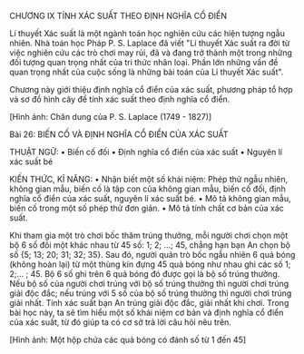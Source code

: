 CHƯƠNG IX
TÍNH XÁC SUẤT THEO ĐỊNH NGHĨA CỔ ĐIỂN

Lí thuyết Xác suất là một ngành toán học nghiên cứu các hiện tượng ngẫu nhiên. Nhà toán học Pháp P. S. Laplace đã viết "Lí thuyết Xác suất ra đời từ việc nghiên cứu các trò chơi may rủi, đã và đang trở thành một trong những đối tượng quan trọng nhất của tri thức nhân loại. Phần lớn những vấn đề quan trọng nhất của cuộc sống là những bài toán của Lí thuyết Xác suất".

Chương này giới thiệu định nghĩa cổ điển của xác suất, phương pháp tổ hợp và sơ đồ hình cây để tính xác suất theo định nghĩa cổ điển.

[Hình ảnh: Chân dung của P. S. Laplace (1749 - 1827)]

Bài 26: BIẾN CỐ VÀ ĐỊNH NGHĨA CỔ ĐIỂN CỦA XÁC SUẤT

THUẬT NGỮ:
• Biến cố đối
• Định nghĩa cổ điển của xác suất
• Nguyên lí xác suất bé

KIẾN THỨC, KĨ NĂNG:
• Nhận biết một số khái niệm: Phép thử ngẫu nhiên, không gian mẫu, biến cố là tập con của không gian mẫu, biến cố đối, định nghĩa cổ điển của xác suất, nguyên lí xác suất bé.
• Mô tả không gian mẫu, biến cố trong một số phép thử đơn giản.
• Mô tả tính chất cơ bản của xác suất.

Khi tham gia một trò chơi bốc thăm trúng thưởng, mỗi người chơi chọn một bộ 6 số đôi một khác nhau từ 45 số: 1; 2; ...; 45, chẳng hạn bạn An chọn bộ số {5; 13; 20; 31; 32; 35}.
Sau đó, người quản trò bốc ngẫu nhiên 6 quả bóng (không hoàn lại) từ một thùng kín đựng 45 quả bóng như nhau ghi các số 1; 2;... ; 45. Bộ 6 số ghi trên 6 quả bóng đó được gọi là bộ số trúng thưởng.
Nếu bộ số của người chơi trúng với bộ số trúng thưởng thì người chơi trúng giải độc đắc; nếu trúng với 5 số của bộ số trúng thưởng thì người chơi trúng giải nhất.
Tính xác suất bạn An trúng giải độc đắc, giải nhất khi chơi.
Trong bài học này, ta sẽ tìm hiểu một số khái niệm cơ bản và định nghĩa cổ điển của xác suất, từ đó giúp ta có cơ sở trả lời câu hỏi nêu trên.

[Hình ảnh: Một hộp chứa các quả bóng có đánh số từ 1 đến 45]